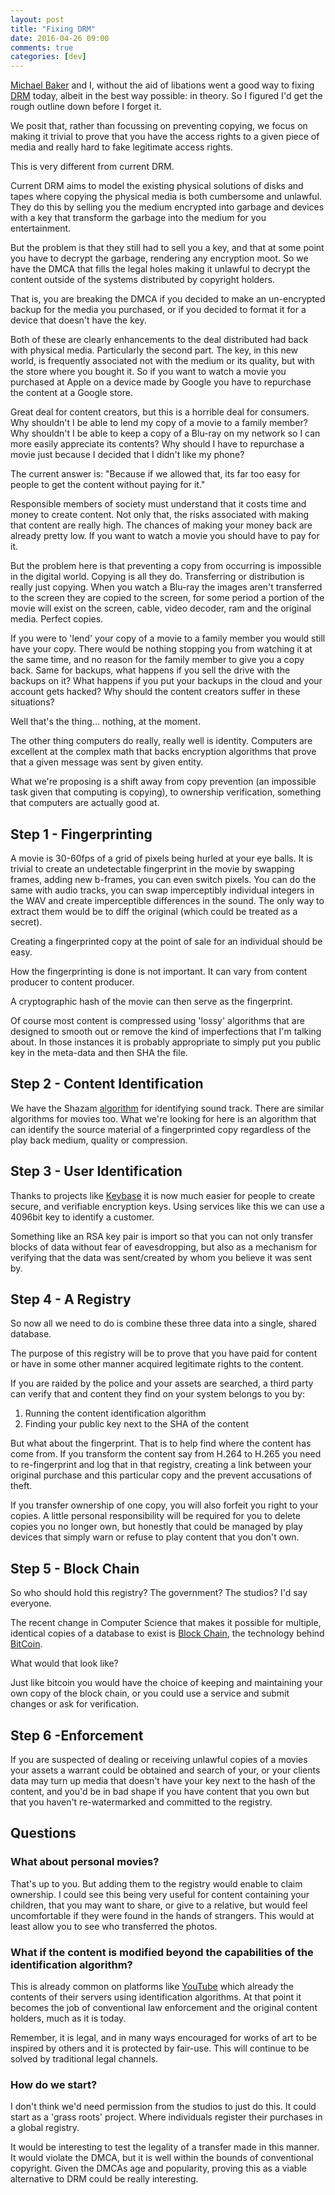 ```yaml
---
layout: post
title: "Fixing DRM"
date: 2016-04-26 09:00
comments: true
categories: [dev]
---
```

[Michael Baker](http://michaelbaker.sexy) and I, without the aid of
libations went a good way to fixing
[DRM](https://en.wikipedia.org/wiki/Digital_rights_management) today,
albeit in the best way possible: in theory. So I figured I'd get the
rough outline down before I forget it. 

We posit that, rather than focussing on preventing copying, we focus
on making it trivial to prove that you have the access rights to a
given piece of media and really hard to fake legitimate access rights. 

This is very different from current DRM. 

Current DRM aims to model the existing physical solutions of disks and
tapes where copying the physical media is both cumbersome and
unlawful. They do this by selling you the medium encrypted into
garbage and devices with a key that transform the garbage into the
medium for you entertainment.

But the problem is that they still had to sell you a key, and that at
some point you have to decrypt the garbage, rendering any encryption
moot. So we have the DMCA that fills the legal holes making it
unlawful to decrypt the content outside of the systems distributed by
copyright holders.

That is, you are breaking the DMCA if you decided to make an
un-encrypted backup for the media you purchased, or if you decided to
format it for a device that doesn't have the key.

Both of these are clearly enhancements to the deal distributed had
back with physical media. Particularly the second part. The key, in
this new world, is frequently associated not with the medium or its
quality, but with the store where you bought it. So if you want to
watch a movie you purchased at Apple on a device made by Google you
have to repurchase the content at a Google store.

Great deal for content creators, but this is a horrible deal for
consumers. Why shouldn't I be able to lend my copy of a movie to a
family member? Why shouldn't I be able to keep a copy of a Blu-ray on
my network so I can more easily appreciate its contents? Why should I
have to repurchase a movie just because I decided that I didn't like
my phone?

The current answer is: "Because if we allowed that, its far too easy
for people to get the content without paying for it."

Responsible members of society must understand that it costs time and
money to create content. Not only that, the risks associated with
making that content are really high. The chances of making your money
back are already pretty low. If you want to watch a movie you should
have to pay for it. 

But the problem here is that preventing a copy from occurring is
impossible in the digital world. Copying is all they do. Transferring or
distribution is really just copying. When you watch a Blu-ray the
images aren't transferred to the screen they are copied to the screen,
for some period a portion of the movie will exist on the screen,
cable, video decoder, ram and the original media. Perfect copies.

If you were to 'lend' your copy of a movie to a family member you
would still have your copy. There would be nothing stopping you from
watching it at the same time, and no reason for the family member to
give you a copy back. Same for backups, what happens if you sell the
drive with the backups on it? What happens if you put your backups
in the cloud and your account gets hacked? Why should the content
creators suffer in these situations?

Well that's the thing... nothing, at the moment. 

The other thing computers do really, really well is identity.
Computers are excellent at the complex math that backs encryption
algorithms that prove that a given message was sent by given entity.

What we're proposing is a shift away from copy prevention (an
impossible task given that computing is copying), to ownership
verification, something that computers are actually good at.

## Step 1 - Fingerprinting

A movie is 30-60fps of a grid of pixels being hurled at your eye
balls. It is trivial to create an undetectable fingerprint in the
movie by swapping frames, adding new b-frames, you can even switch
pixels. You can do the same with audio tracks, you can swap
imperceptibly individual integers in the WAV and create
imperceptible differences in the sound. The only way to extract them
would be to diff the original (which could be treated as a secret). 

Creating a fingerprinted copy at the point of sale for an individual
should be easy.

How the fingerprinting is done is not important. It can vary from
content producer to content producer. 

A cryptographic hash of the movie can then serve as the fingerprint.

Of course most content is compressed using 'lossy' algorithms that are
designed to smooth out or remove the kind of imperfections that I'm
talking about. In those instances it is probably appropriate to simply
put you public key in the meta-data and then SHA the file. 

## Step 2 - Content Identification

We have the Shazam [algorithm](https://www.toptal.com/algorithms/shazam-it-music-processing-fingerprinting-and-recognition) for identifying sound track. There are
similar algorithms for movies too. What we're looking for here is an
algorithm that can identify the source material of a fingerprinted
copy regardless of the play back medium, quality or compression.

## Step 3 - User Identification

Thanks to projects like [Keybase](https://keybase.io) it is now much
easier for people to create secure, and verifiable encryption keys.
Using services like this we can use a 4096bit key to identify a
customer. 

Something like an RSA key pair is import so that you can not only
transfer blocks of data without fear of eavesdropping, but also as a
mechanism for verifying that the data was sent/created by whom you
believe it was sent by.

## Step 4 - A Registry

So now all we need to do is combine these three data into a single,
shared database.

The purpose of this registry will be to prove that you have paid for
content or have in some other manner acquired legitimate rights to the
content. 

If you are raided by the police and your assets are searched, a third
party can verify that and content they find on your system belongs to
you by:

1. Running the content identification algorithm
2. Finding your public key next to the SHA of the content

But what about the fingerprint. That is to help find where the content
has come from. If you transform the content say from H.264 to H.265
you need to re-fingerprint and log that in that registry, creating a
link between your original purchase and this particular copy and the
prevent accusations of theft. 

If you transfer ownership of one copy, you will also forfeit you right
to your copies. A little personal responsibility will be required for
you to delete copies you no longer own, but honestly that could be
managed by play devices that simply warn or refuse to play content
that you don't own. 

## Step 5 - Block Chain

So who should hold this registry? The government? The studios? I'd say
everyone. 

The recent change in Computer Science that makes it possible
for multiple, identical copies of a database to exist is [Block Chain](https://en.m.wikipedia.org/wiki/Block_chain_(database)),
the technology behind [BitCoin](https://bitcoin.org/en/).

What would that look like? 

Just like bitcoin you would have the choice of keeping and maintaining
your own copy of the block chain, or you could use a service and
submit changes or ask for verification. 

## Step 6 -Enforcement

If you are suspected of dealing or receiving unlawful copies of a
movies your assets a warrant could be obtained and search of your, or
your clients data may turn up media that doesn't have your key next to
the hash of the content, and you'd be in bad shape if you have content
that you own but that you haven't re-watermarked and committed to the
registry. 

## Questions

### What about personal movies? 

That's up to you. But adding them to the registry would enable to claim
ownership. I could see this being very useful for content containing
your children, that you may want to share, or give to a relative, but
would feel uncomfortable if they were found in the hands of strangers.
This would at least allow you to see who transferred the photos. 

### What if the content is modified beyond the capabilities of the identification algorithm?

This is already common on platforms like
[YouTube](https://youtube.com) which already the contents of
their servers using identification algorithms. At that point it becomes the
job of conventional law enforcement and the original content holders,
much as it is today. 

Remember, it is legal, and in many ways encouraged for works of art to
be inspired by others and it is protected by fair-use. This will
continue to be solved by traditional legal channels. 

### How do we start?

I don't think we'd need permission from the studios to just do this.
It could start as a 'grass roots' project. Where individuals register
their purchases in a global registry.

It would be interesting to test the legality of a transfer made in
this manner. It would violate the DMCA, but it is well within the
bounds of conventional copyright. Given the DMCAs age and popularity,
proving this as a viable alternative to DRM could be really
interesting. 
